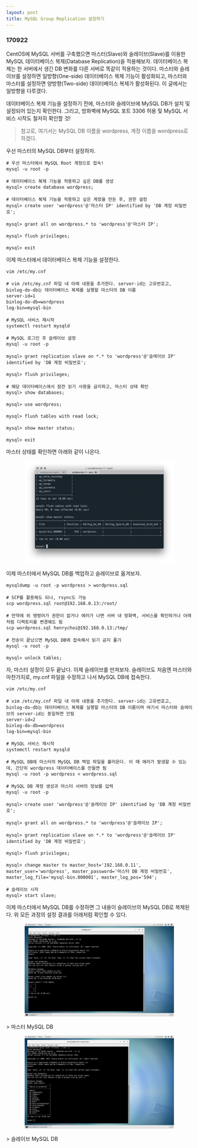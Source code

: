 ```yaml
---
layout: post
title: MySQL Group Replication 설정하기
---
```


### 170922

CentOS에 MySQL 서버를 구축했으면 마스터(Slave)와 슬레이브(Slave)를 이용한 MySQL 데이터베이스 복제(Database Replication)을 적용해보자. 데이터베이스 복제는 한 서버에서 생긴 DB 변화를 다른 서버로 똑같이 적용하는 것이다. 마스터와 슬레이브를 설정하면 일방향(One-side) 데이터베이스 복제 기능이 활성화되고, 마스터와 마스터를 설정하면 양방향(Two-side) 데이터베이스 복제가 활성화된다. 이 글에서는 일방향을 다루겠다.

데이터베이스 복제 기능을 설정하기 전에, 마스터와 슬레이브에 MySQL DB가 설치 및 설정되어 있는지 확인한다. 그리고, 방화벽에 MySQL 포트 3306 허용 및 MySQL 서비스 시작도 철저히 확인할 것!
> 참고로, 여기서는 MySQL DB 이름을 wordpress, 계정 이름을 wordpress로 하겠다.

우선 마스터의 MySQL DB부터 설정하자.

```shell
# 우선 마스터에서 MySQL Root 계정으로 접속!
mysql -u root -p

# 데이터베이스 복제 기능을 적용하고 싶은 DB를 생성
mysql> create database wordpress;

# 데이터베이스 복제 기능을 적용하고 싶은 계정을 만든 후, 권한 설정
mysql> create user 'wordpress'@'마스터 IP' identified by 'DB 계정 비밀번호';

mysql> grant all on wordpress.* to 'wordpress'@'마스터 IP';

mysql> flush privileges;

mysql> exit
```

이제 마스터에서 데이터베이스 복제 기능을 설정한다.

```shell
vim /etc/my.cnf

# vim /etc/my.cnf 파일 내 아래 내용을 추가한다. server-id는 고유번호고, binlog-do-db는 데이터베이스 복제를 실행할 마스터의 DB 이름
server-id=1
binlog-do-db=wordpress
log-bin=mysql-bin

# MySQL 서비스 재시작
systemctl restart mysqld

# MySQL 로그인 후 슬레이브 설정
mysql -u root -p

mysql> grant replication slave on *.* to 'wordpress'@'슬레이브 IP' identified by 'DB 계정 비밀번호';

mysql> flush privileges;

# 해당 데이터베이스에서 잠깐 읽기 사용을 금지하고, 마스터 상태 확인
mysql> show databases;

mysql> use wordpress;

mysql> flush tables with read lock;

mysql> show master status;

mysql> exit
```

마스터 상태를 확인하면 아래와 같이 나온다.

<p style="text-align:center;">
  <img src="https://raw.githubusercontent.com/henrychoi7/henrychoi7.github.io/master/img/170922/master1.png" width="80%">
</p>

이제 마스터에서 MySQL DB를 백업하고 슬레이브로 옮겨보자.

```shell
mysqldump -u root -p wordpress > wordpress.sql

# SCP를 활용해도 되나, rsync도 가능
scp wordpress.sql root@192.168.0.13:/root/

# 만약에 위 명령어가 권한이 없거나 에러가 나면 서버 내 방화벽, 서비스를 확인하거나 아래처럼 디렉토리를 변경해도 됨
scp wordpress.sql henrychoi@192.168.0.13:/tmp/

# 전송이 끝났으면 MySQL DB에 접속해서 읽기 금지 풀기
mysql -u root -p

mysql> unlock tables;
```

자, 마스터 설정이 모두 끝났다. 이제 슬레이브를 만져보자. 슬레이브도 처음엔 마스터와 마찬가지로, my.cnf 파일을 수정하고 나서 MySQL DB에 접속한다.

```shell
vim /etc/my.cnf

# vim /etc/my.cnf 파일 내 아래 내용을 추가한다. server-id는 고유번호고, binlog-do-db는 데이터베이스 복제를 실행할 마스터의 DB 이름이며 여기서 마스터와 슬레이브의 server-id는 동일하면 안됨
server-id=2
binlog-do-db=wordpress
log-bin=mysql-bin

# MySQL 서비스 재시작
systemctl restart mysqld

# MySQL DB에 마스터의 MySQL DB 백업 파일을 불러온다. 이 때 에러가 발생할 수 있는데, 간단히 wordpress 데이터베이스를 만들면 됨
mysql -u root -p wordpress < wordpress.sql

# MySQL DB 계정 생성과 마스터 서버의 정보를 입력
mysql -u root -p

mysql> create user 'wordpress'@'슬레이브 IP' identified by 'DB 계정 비밀번호';

mysql> grant all on wordpress.* to 'wordpress'@'슬레이브 IP';

mysql> grant replication slave on *.* to 'wordpress'@'슬레이브 IP' identified by 'DB 계정 비밀번호';

mysql> flush privileges;

mysql> change master to master_host='192.168.0.11', master_user='wordpress', master_password='마스터 DB 계정 비밀번호', master_log_file='mysql-bin.000001', master_log_pos='594';

# 슬레이브 시작
mysql> start slave;
```

이제 마스터에서 MySQL DB를 수정하면 그 내용이 슬레이브의 MySQL DB로 복제된다. 위 모든 과정의 설정 결과를 아래처럼 확인할 수 있다.

<p style="text-align:center;">
  <img src="https://raw.githubusercontent.com/henrychoi7/henrychoi7.github.io/master/img/170922/master2.png" width="80%">
</p>
> 마스터 MySQL DB

<p style="text-align:center;">
  <img src="https://raw.githubusercontent.com/henrychoi7/henrychoi7.github.io/master/img/170922/slave.png" width="80%">
</p>
> 슬레이브 MySQL DB
